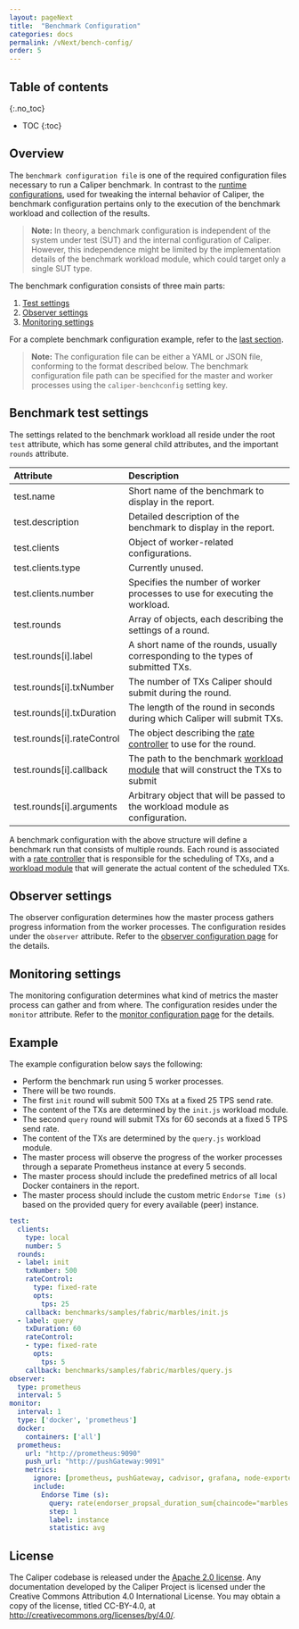 ```yaml
---
layout: pageNext
title:  "Benchmark Configuration"
categories: docs
permalink: /vNext/bench-config/
order: 5
---
```


## Table of contents
{:.no_toc}

- TOC
{:toc}

## Overview

The `benchmark configuration file` is one of the required configuration files necessary to run a Caliper benchmark. In contrast to the [runtime configurations](./Runtime_Configuration.md), used for tweaking the internal behavior of Caliper, the benchmark configuration pertains only to the execution of the benchmark workload and collection of the results.

> __Note:__ In theory, a benchmark configuration is independent of the system under test (SUT) and the internal configuration of Caliper. However, this independence might be limited by the implementation details of the benchmark workload module, which could target only a single SUT type.

The benchmark configuration consists of three main parts:
1. [Test settings](#benchmark-test-settings)
2. [Observer settings](#observer-settings)
3. [Monitoring settings](#monitoring-settings)

For a complete benchmark configuration example, refer to the [last section](#example).

> __Note:__ The configuration file can be either a YAML or JSON file, conforming to the format described below. The benchmark configuration file path can be specified for the master and worker processes using the `caliper-benchconfig` setting key. 

## Benchmark test settings

The settings related to the benchmark workload all reside under the root `test` attribute, which has some general child attributes, and the important `rounds` attribute.

| Attribute | Description |
|:----------|:------------|
| test.name | Short name of the benchmark to display in the report. |
| test.description | Detailed description of the benchmark to display in the report. |
| test.clients | Object of worker-related configurations. |
| test.clients.type | Currently unused. |
| test.clients.number | Specifies the number of worker processes to use for executing the workload. |
| test.rounds | Array of objects, each describing the settings of a round. |
| test.rounds[i].label | A short name of the rounds, usually corresponding to the types of submitted TXs. |
| test.rounds[i].txNumber | The number of TXs Caliper should submit during the round. |
| test.rounds[i].txDuration | The length of the round in seconds during which Caliper will submit TXs. |
| test.rounds[i].rateControl | The object describing the [rate controller](./Rate_Controllers.md) to use for the round. |
| test.rounds[i].callback | The path to the benchmark [workload module](./Workload_Module.md) that will construct the TXs to submit |
| test.rounds[i].arguments | Arbitrary object that will be passed to the workload module as configuration. |

A benchmark configuration with the above structure will define a benchmark run that consists of multiple rounds. Each round is associated with a [rate controller](./Rate_Controllers.md) that is responsible for the scheduling of TXs, and a [workload module](./Workload_Module.md) that will generate the actual content of the scheduled TXs. 

## Observer settings

The observer configuration determines how the master process gathers progress information from the worker processes. The configuration resides under the `observer` attribute. Refer to the [observer configuration page](./MonitorsAndObservers.md#observers) for the details.

## Monitoring settings

The monitoring configuration determines what kind of metrics the master process can gather and from where. The configuration resides under the `monitor` attribute. Refer to the [monitor configuration page](./MonitorsAndObservers.md#monitors) for the details.

## Example

The example configuration below says the following:
* Perform the benchmark run using 5 worker processes.
* There will be two rounds.
* The first `init` round will submit 500 TXs at a fixed 25 TPS send rate.
* The content of the TXs are determined by the `init.js` workload module.
* The second `query` round will submit TXs for 60 seconds at a fixed 5 TPS send rate.
* The content of the TXs are determined by the `query.js` workload module.
* The master process will observe the progress of the worker processes through a separate Prometheus instance at every 5 seconds.
* The master process should include the predefined metrics of all local Docker containers in the report.
* The master process should include the custom metric `Endorse Time (s)` based on the provided query for every available (peer) instance.

```yaml
test:
  clients:
    type: local
    number: 5
  rounds:
  - label: init
    txNumber: 500
    rateControl:
      type: fixed-rate
      opts:
        tps: 25
    callback: benchmarks/samples/fabric/marbles/init.js
  - label: query
    txDuration: 60
    rateControl:
    - type: fixed-rate
      opts:
        tps: 5
    callback: benchmarks/samples/fabric/marbles/query.js
observer:
  type: prometheus
  interval: 5
monitor:
  interval: 1
  type: ['docker', 'prometheus']
  docker:
    containers: ['all']
  prometheus:
    url: "http://prometheus:9090"
    push_url: "http://pushGateway:9091"
    metrics:
      ignore: [prometheus, pushGateway, cadvisor, grafana, node-exporter]
      include:
        Endorse Time (s):
          query: rate(endorser_propsal_duration_sum{chaincode="marbles:v0"}[5m])/rate(endorser_propsal_duration_count{chaincode="marbles:v0"}[5m])
          step: 1
          label: instance
          statistic: avg
```

## License
The Caliper codebase is released under the [Apache 2.0 license](./LICENSE.md). Any documentation developed by the Caliper Project is licensed under the Creative Commons Attribution 4.0 International License. You may obtain a copy of the license, titled CC-BY-4.0, at http://creativecommons.org/licenses/by/4.0/.